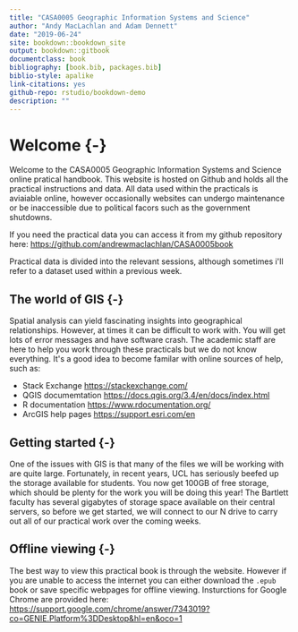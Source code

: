 ```yaml
--- 
title: "CASA0005 Geographic Information Systems and Science"
author: "Andy MacLachlan and Adam Dennett"
date: "2019-06-24"
site: bookdown::bookdown_site
output: bookdown::gitbook
documentclass: book
bibliography: [book.bib, packages.bib]
biblio-style: apalike
link-citations: yes
github-repo: rstudio/bookdown-demo
description: ""
---
```


# Welcome {-}

Welcome to the CASA0005 Geographic Information Systems and Science online pratical handbook. This website is hosted on Github and holds all the practical instructions and data. All data used within the practicals is aviaiable online, however occasionally websites can undergo maintenance or be inaccessible due to political facors such as the government shutdowns.  

If you need the practical data you can access it from my github repository here: https://github.com/andrewmaclachlan/CASA0005book

Practical data is divided into the relevant sessions, although sometimes i'll refer to a dataset used within a previous week. 

## The world of GIS {-}

Spatial analysis can yield fascinating insights into geographical relationships. However, at times it can be difficult to work with. You will get lots of error messages and have software crash. The academic staff are here to help you work through these practicals but we do not know everything. It's a good idea to become familar with online sources of help, such as:

* Stack Exchange https://stackexchange.com/
* QGIS documemtation https://docs.qgis.org/3.4/en/docs/index.html
* R documentation https://www.rdocumentation.org/
* ArcGIS help pages https://support.esri.com/en

## Getting started {-}

One of the issues with GIS is that many of the files we will be working with are quite large. Fortunately, in recent years, UCL has seriously beefed up the storage available for students. You now get 100GB of free storage, which should be plenty for the work you will be doing this year! The Bartlett faculty has several gigabytes of storage space available on their central servers, so before we get started, we will connect to our N drive to carry out all of our practical work over the coming weeks. 

## Offline viewing {-}

The best way to view this practical book is through the website. However if you are unable to access the internet you can either download the ```.epub``` book or save specific webpages for offline viewing. Insturctions for Google Chrome are provided here: https://support.google.com/chrome/answer/7343019?co=GENIE.Platform%3DDesktop&hl=en&oco=1



